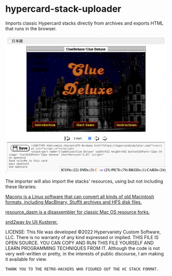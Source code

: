 # hypercard-stack-uploader
Imports classic Hypercard stacks directly from archives and exports HTML that runs in the browser.

<img src="sample-stack.png" />

The importer will also import the stacks' resources, using but not including these libraries:

<a href="https://github.com/ParksProjets/Maconv">Maconv is a Linux software that can convert all kinds of old Macintosh formats, including MacBinary, Stuffit archives and HFS disk files.</a>

<a href="https://github.com/fuzziqersoftware/resource_dasm">resource_dasm is a disassembler for classic Mac OS resource forks.</a>

<a href="https://github.com/uliwitness/snd2wav">snd2wav by Uli Kusterer.</a>
 
LICENSE:
	This file was developed ©2022 Hypervariety Custom Software, LLC. There is no warranty of any kind expressed or implied.
	THIS FILE IS OPEN SOURCE. YOU CAN COPY AND RUN THIS FILE YOURSELF AND LEARN PROGRAMMING TECHNIQUES FROM IT.
	Although the code is not very well-written or pretty, in the interests of public discourse, I am making it available for view. 
	
	THANK YOU TO THE RETRO-HACKERS WHO FIGURED OUT THE HC STACK FORMAT.
